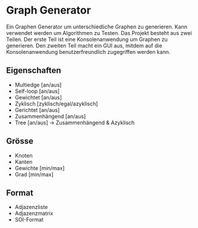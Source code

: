 # Graph Generator

Ein Graphen Generator um unterschiedliche Graphen zu generieren. Kann verwendet werden um Algorithmen zu Testen. Das Projekt besteht aus zwei Teilen. Der erste Teil ist eine Konsolenanwendung um Graphen zu generieren. Den zweiten Teil macht ein GUI aus, mitdem auf die Konsolenanwendung benutzerfreundlich zugegriffen werden kann.

Eigenschaften
-------------
* Multiedge			    [an/aus]
* Self-loop			    [an/aus]
* Gewichtet			    [an/aus]
* Zyklisch			    [zyklisch/egal/azyklisch]
* Gerichtet			    [an/aus]
* Zusammenhängend		[an/aus]
* Tree				      [an/aus] -> Zusammenhängend & Azyklisch

Grösse
------
* Knoten
* Kanten
* Gewichte			    [min/max]
* Grad				      [min/max]

Format
------
* Adjazenzliste
* Adjazenzmatrix
* SOI-Format

